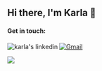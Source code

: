 ## Hi there, I'm Karla 👋
 
#### Get in touch: 

<p>
  <a href="https://www.linkedin.com/in/karla-evelize/" target="_blank">
    <img align="left" alt="karla's linkedin" src="https://img.shields.io/badge/linkedin-%230077B5.svg?style=for-the-badge&logo=linkedin&logoColor=white"/>
  </a>
    <a href="mailto:k.evelize@gmail.com">
      <img alt="Gmail" src="https://img.shields.io/badge/Gmail-EA4335?logo=gmail&logoColor=white&style=for-the-badge" />
  </a>
</p>

<img src="https://media4.giphy.com/media/hujejOtss7zG0/giphy.gif?cid=ecf05e475expktnwn22r0lblnnh8z3n92uoab5exz1joj0qx&rid=giphy.gif&ct=g" />
